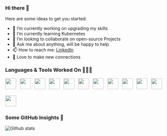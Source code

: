### Hi there 👋

Here are some ideas to get you started:

- 🔭 I’m currently working on upgrading my skills
- 🌱 I’m currently learning Kubernetes 
- 👯 I’m looking to collaborate on open-source Projects
- 💬 Ask me about anything, will be happy to help
- 📫 How to reach me: <a href="https://www.linkedin.com/in/abdelwahab-adam-750676244/">LinkedIn</a>
- 🤗 Love to make new connections

### Languages & Tools Worked On 👨🏻‍💻
<code><img height="35" src="https://img.icons8.com/color/48/000000/python.png"/></code>&nbsp;&nbsp;
<code><img height="35" src="https://upload.wikimedia.org/wikipedia/commons/b/ba/Pytest_logo.svg"></code>&nbsp;&nbsp;
<code><img height="35" src="https://qph.fs.quoracdn.net/main-qimg-748316a749bdb46f5cdbe02e976e5500.webp"></code>&nbsp;&nbsp;
<code><img height="35" src="https://miro.medium.com/v2/1*SXJBLNRCeH5kyskm0lHZnQ.png"></code>&nbsp;&nbsp;
<code><img height="35" src="https://upload.wikimedia.org/wikipedia/commons/thumb/8/82/Gnu-bash-logo.svg/1200px-Gnu-bash-logo.svg.png"></code>&nbsp;&nbsp;
<code><img height="35" src="https://www.liveagent.com/app/uploads/2020/11/MySQL-Logo.png"></code>&nbsp;&nbsp;
<code><img height="35" src="https://d1.awsstatic.com/acs/characters/Logos/Docker-Logo_Horizontel_279x131.b8a5c41e56b77706656d61080f6a0217a3ba356d.png"></code>&nbsp;&nbsp;
<code><img height="35" src="https://upload.wikimedia.org/wikipedia/commons/thumb/e/e0/Git-logo.svg/1280px-Git-logo.svg.png"/></code>&nbsp;&nbsp;
<code><img height="35" src="https://149366088.v2.pressablecdn.com/wp-content/uploads/2016/09/terminal-icon.png"></code>&nbsp;&nbsp;
<code><img height="35" src="https://img.icons8.com/cute-clipart/50/000000/linux-client.png"/></code>&nbsp;&nbsp;
<code><img height="35" src="https://static.djangoproject.com/img/logos/django-logo-negative.png"></code><br><br>
<code><img height="35" src="https://image.pngaaa.com/145/98145-small.png"/></code>&nbsp;&nbsp;



### Some GitHub Insights 🚀
![Github stats](https://github-readme-stats.vercel.app/api?username=AbdelwahabAdam&theme=tokyonight&count_private=true&show_icons=true)
